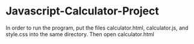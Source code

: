 # Javascript-Calculator-Project
In order to run the program, put the files calculator.html, calculator.js, and style.css into the same directory. Then open calculator.html
